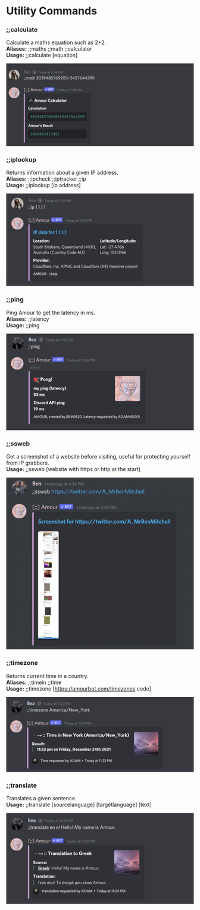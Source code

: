 # Utility Commands

### ;;calculate <a href="#addbot" id="addbot"></a>

Calculate a maths equation such as 2+2.\
**Aliases:** ;;maths ;;math ;;calculator \
**Usage:** ;;calculate \[equation]

![;;calculate command.](<../.gitbook/assets/Screen Shot 2021-12-24 at 11.49.54 PM.png>)

### ;;iplookup <a href="#addbot" id="addbot"></a>

Returns information about a given IP address.\
**Aliases:** ;;ipcheck ;;iptracker ;;ip\
**Usage:** ;;iplookup \[ip address]

![](<../.gitbook/assets/Screen Shot 2021-12-24 at 11.51.15 PM.png>)

### ;;ping

Ping Amour to get the latency in ms.\
**Aliases:** ;;latency\
**Usage:** ;;ping

![](<../.gitbook/assets/Screen Shot 2021-12-24 at 11.53.30 PM.png>)

### ;;ssweb <a href="#addbot" id="addbot"></a>

Get a screenshot of a website before visiting, useful for protecting yourself from IP grabbers.\
**Usage:** ;;ssweb \[website with https or http at the start]

![](<../.gitbook/assets/Screen Shot 2021-12-24 at 11.56.24 PM.png>)

### ;;timezone

Returns current time in a country.\
**Aliases:** ;;timein ;;time\
**Usage:** ;;timezone \[https://amourbot.com/timezones code]

![](<../.gitbook/assets/Screen Shot 2021-12-24 at 11.57.41 PM.png>)

### ;;translate

Translates a given sentence.\
**Usage:** ;;translate \[sourcelanguage] \[targetlanguage] \[text]

![](<../.gitbook/assets/Screen Shot 2021-12-24 at 11.58.37 PM.png>)
